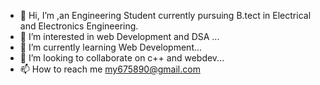 - 👋 Hi, I’m ,an Engineering Student currently pursuing B.tect in Electrical and Electronics Engineering.
- 👀 I’m interested in web Development and DSA ...
- 🌱 I’m currently learning Web Development...
- 💞️ I’m looking to collaborate on c++ and webdev...
- 📫 How to reach me my675890@gmail.com
 

<!---
maniishh/maniishh is a ✨ special ✨ repository because its `README.md` (this file) appears on your GitHub profile.
You can click the Preview link to take a look at your changes.
--->
